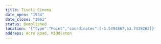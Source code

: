 ```yaml
---
title: Tivoli Cinema
date_open: "1934"
date_close: "1961"
status: Demolished
location: '{"type":"Point","coordinates":[-1.5494867,53.7439262]}'
address: Acre Road, Middleton
---
```


